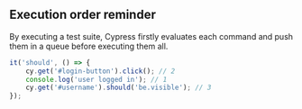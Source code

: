 ## Execution order reminder

By executing a test suite, Cypress firstly evaluates each command and push them in a queue before executing them all.

<!-- .slide: class="with-code" -->
```js
it('should', () => {
    cy.get('#login-button').click(); // 2
    console.log('user logged in'); // 1
    cy.get('#username').should('be.visible'); // 3
});
```
<!-- .element: class="big-code" -->

